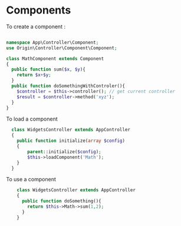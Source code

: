 # Components

To create a component :

````php

namespace App\Controller\Component;
use Origin\Controller\Component\Component;

class MathComponent extends Component
{
  public function sum($x, $y){
    return $x+$y;
  }
  public function doSomethingWithControler(){
    $controller = $this->controller(); // get current controller
    $result = $controller->method('xyz');
  }
}

````

To load a component

````php
  class WidgetsController extends AppController
  {
    public function initialize(array $config)
    {
        parent::initialize($config);
        $this->loadComponent('Math');
    }
  }

````
 To use a component

````php
    class WidgetsController extends AppController
    {
      public function doSomething(){
        return $this->Math->sum(1,2);
      }
    }

````
